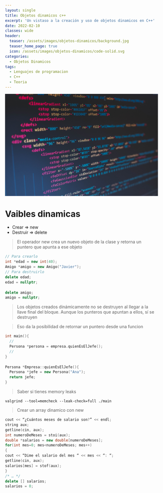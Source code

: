 ```yaml
---
layout: single
title: Objetos dinamicos c++
excerpt: 'Un vistaso a la creación y uso de objetos dinamicos en C++'
date: 2022-02-10
classes: wide
header:
  teaser: /assets/images/objetos-dinamicos/background.jpg
  teaser_home_page: true
  icon: /assets/images/objetos-dinamicos/code-solid.svg
categories:
  - Objetos Dinamicos
tags:
  - Lenguajes de programacion
  - C++
  - Teoria
---
```


![Programming Image](/assets/images/objetos-dinamicos/background.jpg)

# Vaibles dinamicas

- Crear => new
- Destruir => delete

> El operador new crea un nuevo objeto de la clase y retorna un puntero que apunta a ese objeto

```cpp
// Para crearlo
int *edad = new int(40);
Amigo *amigo = new Amigo("Javier");
// Para destruirlo
delete edad;
edad = nullptr;

delete amigo;
amigo = nullptr;
```

> Los objetos creados dinámicamente no se destruyen al llegar a la llave final del bloque. Aunque los punteros que apuntan a ellos, sí se destruyen

>Eso da la posibilidad de retornar un puntero desde una funcion

```cpp
int main(){
  //
  Persona *persona = empresa.quienEsElJefe();
  //
}

Persona *Empresa::quienEsElJefe(){
  Persona *jefe = new Persona("Ana");
  return jefe;
}
```

>Saber si tienes memory leaks
```
valgrind --tool=memcheck --leak-check=full ./main
```

>Crear un array dinamico con new
```cpp
cout << “¿Cuántos meses de salario son?” << endl;
string aux;
getline(cin, aux);
int numeroDeMeses = stoi(aux);
double *salarios = new double[numeroDeMeses];
for(int mes=0; mes<numeroDeMeses; mes++)
{
cout << “Dime el salario del mes “ << mes << “: “;
getline(cin, aux);
salarios[mes] = stof(aux);
}
/* … */
delete [] salarios;
salarios = 0;
```
